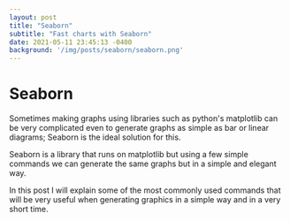 ```yaml
---
layout: post
title: "Seaborn"
subtitle: "Fast charts with Seaborn"
date: 2021-05-11 23:45:13 -0400
background: '/img/posts/seaborn/seaborn.png'
---
```


# Seaborn

Sometimes making graphs using libraries such as python's matplotlib can be very complicated even to generate graphs as simple as bar or linear diagrams; Seaborn is the ideal solution for this.

Seaborn is a library that runs on matplotlib but using a few simple commands we can generate the same graphs but in a simple and elegant way.

In this post I will explain some of the most commonly used commands that will be very useful when generating graphics in a simple way and in a very short time.